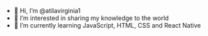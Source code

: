 - 👋 Hi, I’m @atilavirginia1
- 👀 I’m interested in sharing my knowledge to the world
- 🌱 I’m currently learning JavaScript, HTML, CSS and React Native

<!---
atilavirginia1/atilavirginia1 is a ✨ special ✨ repository because its `README.md` (this file) appears on your GitHub profile.
You can click the Preview link to take a look at your changes.
--->
